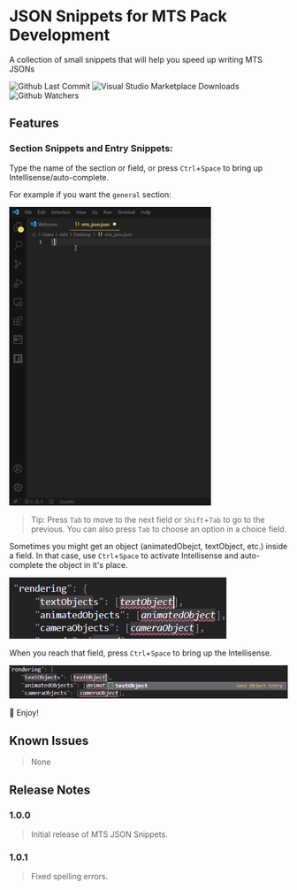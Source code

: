 # JSON Snippets for MTS Pack Development

A collection of small snippets that will help you speed up writing MTS JSONs

![Github Last Commit](https://img.shields.io/github/last-commit/RishiMenon2004/mts-json-snippets?style=for-the-badge)
![Visual Studio Marketplace Downloads](https://img.shields.io/visual-studio-marketplace/d/MTSCodeTools.mts-json-snippets.svg?style=for-the-badge)
![Github Watchers](https://img.shields.io/github/watchers/RishiMenon2004/mts-json-snippets?label=Watch&style=for-the-badge)

## Features

### Section Snippets and Entry Snippets:

Type the name of the section or field, or press `Ctrl`+`Space` to bring up Intellisense/auto-complete.

For example if you want the `general` section:

![Open Snippets List](resources/shorts/section.gif)

> Tip: Press `Tab` to move to the next field or `Shift`+`Tab` to go to the previous. You can also press `Tab` to choose an option in a choice field.

Sometimes you might get an object (animatedObejct, textObject, etc.) inside a field. In that case, use `Ctrl`+`Space` to activate Intellisense and auto-complete the object in it's place.

![Object Entry Field](resources/images/entry.png)

When you reach that field, press `Ctrl`+`Space` to bring up the Intellisense.

![Object Entry Field Intellisense](resources/images/entry_intellisense.png)

:slightly_smiling_face: Enjoy!

## Known Issues

> None

## Release Notes

### 1.0.0

> Initial release of MTS JSON Snippets.

### 1.0.1

> Fixed spelling errors.

